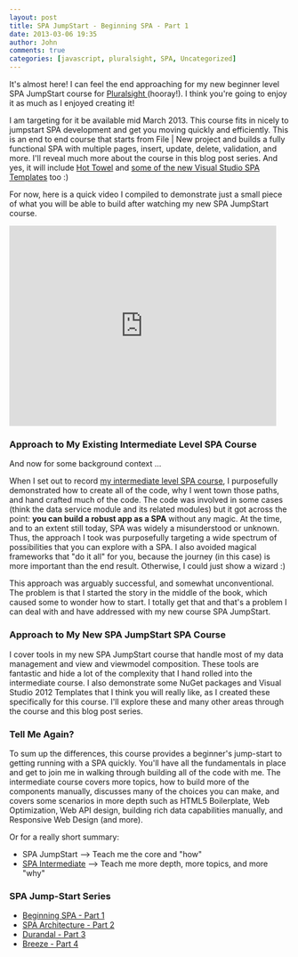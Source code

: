 ```yaml
---
layout: post
title: SPA JumpStart - Beginning SPA - Part 1
date: 2013-03-06 19:35
author: John
comments: true
categories: [javascript, pluralsight, SPA, Uncategorized]
---
```

It's almost here! I can feel the end approaching for my new beginner level SPA JumpStart course for <a href="http://www.pluralsight.com" target="_blank">Pluralsight </a>(hooray!). I think you're going to enjoy it as much as I enjoyed creating it!

I am targeting for it be available mid March 2013. This course fits in nicely to jumpstart SPA development and get you moving quickly and efficiently. This is an end to end course that starts from File | New project and builds a fully functional SPA with multiple pages, insert, update, delete, validation, and more. I'll reveal much more about the course in this blog post series. And yes, it will include <a href="http://johnpapa.net/hottowel" target="_blank">Hot Towel</a> and <a href="http://www.johnpapa.net/asp-net-spa-templates/" target="_blank">some of the new Visual Studio SPA Templates</a> too :)

For now, here is a quick video I compiled to demonstrate just a small piece of what you will be able to build after watching my new SPA JumpStart course. 

<iframe width="480" height="360" src="http://www.youtube.com/embed/F7tL54wnIIM" frameborder="0" allowfullscreen></iframe>

<h3>Approach to My Existing Intermediate Level SPA Course</h3>
And now for some background context ...

When I set out to record <a href="http://jpapa.me/spaps" target="_blank">my intermediate level SPA course</a>, I purposefully demonstrated how to create all of the code, why I went town those paths, and hand crafted much of the code. The code was involved in some cases (think the data service module and its related modules) but it got across the point: <strong>you can build a robust app as a SPA</strong> without any magic. At the time, and to an extent still today, SPA was widely a misunderstood or unknown. Thus, the approach I took was purposefully targeting a wide spectrum of possibilities that you can explore with a SPA. I also avoided magical frameworks that "do it all" for you, because the journey (in this case) is more important than the end result. Otherwise, I could just show a wizard :)

This approach was arguably successful, and somewhat unconventional. The problem is that I started the story in the middle of the book, which caused some to wonder how to start. I totally get that and that's a problem I can deal with and have addressed with my new course SPA JumpStart. 

<h3>Approach to My New SPA JumpStart SPA Course</h3>
I cover tools in my new SPA JumpStart course that handle most of my data management and view and viewmodel composition. These tools are fantastic and hide a lot of the complexity that I hand rolled into the intermediate course. I also demonstrate some NuGet packages and Visual Studio 2012 Templates that I think you will really like, as I created these specifically for this course. I'll explore these and many other areas through the course and this blog post series.

<h3>Tell Me Again?</h3>
To sum up the differences, this course provides a beginner's jump-start to getting running with a SPA quickly. You'll have all the fundamentals in place and get to join me in walking through building all of the code with me. The intermediate course covers more topics, how to build more of the components manually, discusses many of the choices you can make, and covers some scenarios in more depth such as HTML5 Boilerplate, Web Optimization, Web API design, building rich data capabilities manually, and Responsive Web Design (and more). 
 
Or for a really short summary:
<ul>
<li>SPA JumpStart --> Teach me the core and "how"</li>
<li><a href="http://jpapa.me/spaps" target="_blank">SPA Intermediate</a> --> Teach me more depth, more topics, and more "why"</li>
</ul>

<h3>SPA Jump-Start Series</h3>
<ul>
<li><a href="http://johnpapa.net/spajs01" target="_blank">Beginning SPA - Part 1</a></li>
<li><a href="http://johnpapa.net/spajs02" target="_blank">SPA Architecture - Part 2</a></li>
<li><a href="http://johnpapa.net/spajs03" target="_blank">Durandal - Part 3</a></li>
<li><a href="http://johnpapa.net/spajs04" target="_blank">Breeze - Part 4</a></li>
</ul>
